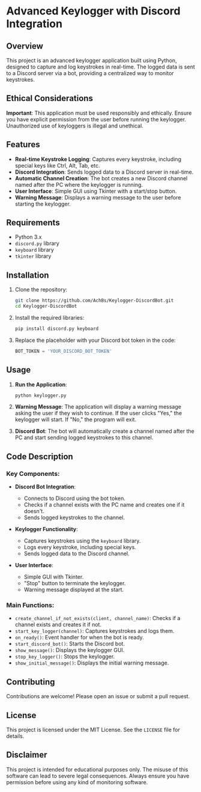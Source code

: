 # Advanced Keylogger with Discord Integration

## Overview

This project is an advanced keylogger application built using Python, designed to capture and log keystrokes in real-time. The logged data is sent to a Discord server via a bot, providing a centralized way to monitor keystrokes.

## Ethical Considerations

**Important**: This application must be used responsibly and ethically. Ensure you have explicit permission from the user before running the keylogger. Unauthorized use of keyloggers is illegal and unethical.

## Features

- **Real-time Keystroke Logging**: Captures every keystroke, including special keys like Ctrl, Alt, Tab, etc.
- **Discord Integration**: Sends logged data to a Discord server in real-time.
- **Automatic Channel Creation**: The bot creates a new Discord channel named after the PC where the keylogger is running.
- **User Interface**: Simple GUI using Tkinter with a start/stop button.
- **Warning Message**: Displays a warning message to the user before starting the keylogger.

## Requirements

- Python 3.x
- `discord.py` library
- `keyboard` library
- `tkinter` library

## Installation

1. Clone the repository:
    ```bash
    git clone https://github.com/AchBs/Keylogger-DiscordBot.git
    cd Keylogger-DiscordBot
    ```

2. Install the required libraries:
    ```bash
    pip install discord.py keyboard
    ```

3. Replace the placeholder with your Discord bot token in the code:
    ```python
    BOT_TOKEN = 'YOUR_DISCORD_BOT_TOKEN'
    ```

## Usage

1. **Run the Application**:
    ```bash
    python keylogger.py
    ```

2. **Warning Message**: The application will display a warning message asking the user if they wish to continue. If the user clicks "Yes," the keylogger will start. If "No," the program will exit.

3. **Discord Bot**: The bot will automatically create a channel named after the PC and start sending logged keystrokes to this channel.

## Code Description

### Key Components:

- **Discord Bot Integration**: 
    - Connects to Discord using the bot token.
    - Checks if a channel exists with the PC name and creates one if it doesn't.
    - Sends logged keystrokes to the channel.

- **Keylogger Functionality**:
    - Captures keystrokes using the `keyboard` library.
    - Logs every keystroke, including special keys.
    - Sends logged data to the Discord channel.

- **User Interface**:
    - Simple GUI with Tkinter.
    - "Stop" button to terminate the keylogger.
    - Warning message displayed at the start.

### Main Functions:

- `create_channel_if_not_exists(client, channel_name)`: Checks if a channel exists and creates it if not.
- `start_key_logger(channel)`: Captures keystrokes and logs them.
- `on_ready()`: Event handler for when the bot is ready.
- `start_discord_bot()`: Starts the Discord bot.
- `show_message()`: Displays the keylogger GUI.
- `stop_key_logger()`: Stops the keylogger.
- `show_initial_message()`: Displays the initial warning message.

## Contributing

Contributions are welcome! Please open an issue or submit a pull request.

## License

This project is licensed under the MIT License. See the `LICENSE` file for details.

## Disclaimer

This project is intended for educational purposes only. The misuse of this software can lead to severe legal consequences. Always ensure you have permission before using any kind of monitoring software.
